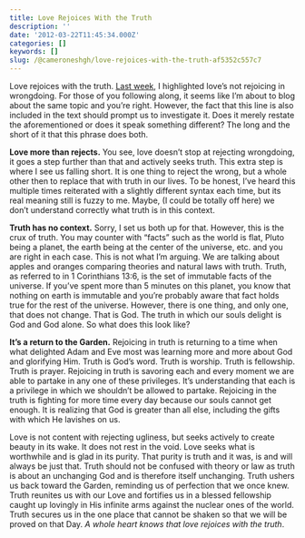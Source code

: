 ```yaml
---
title: Love Rejoices With the Truth
description: ''
date: '2012-03-22T11:45:34.000Z'
categories: []
keywords: []
slug: /@cameroneshgh/love-rejoices-with-the-truth-af5352c557c7
---
```


Love rejoices with the truth. [Last week](http://wp.me/p1iTRz-gl), I highlighted love’s not rejoicing in wrongdoing. For those of you following along, it seems like I’m about to blog about the same topic and you’re right. However, the fact that this line is also included in the text should prompt us to investigate it. Does it merely restate the aforementioned or does it speak something different? The long and the short of it that this phrase does both.

**Love more than rejects.** You see, love doesn’t stop at rejecting wrongdoing, it goes a step further than that and actively seeks truth. This extra step is where I see us falling short. It is one thing to reject the wrong, but a whole other then to replace that with truth in our lives. To be honest, I’ve heard this multiple times reiterated with a slightly different syntax each time, but its real meaning still is fuzzy to me. Maybe, (I could be totally off here) we don’t understand correctly what truth is in this context.

**Truth has no context.** Sorry, I set us both up for that. However, this is the crux of truth. You may counter with “facts” such as the world is flat, Pluto being a planet, the earth being at the center of the universe, etc. and you are right in each case. This is not what I’m arguing. We are talking about apples and oranges comparing theories and natural laws with truth. Truth, as referred to in 1 Corinthians 13:6, is the set of immutable facts of the universe. If you’ve spent more than 5 minutes on this planet, you know that nothing on earth is immutable and you’re probably aware that fact holds true for the rest of the universe. However, there is one thing, and only one, that does not change. That is God. The truth in which our souls delight is God and God alone. So what does this look like?

**It’s a return to the Garden.** Rejoicing in truth is returning to a time when what delighted Adam and Eve most was learning more and more about God and glorifying Him. Truth is God’s word. Truth is worship. Truth is fellowship. Truth is prayer. Rejoicing in truth is savoring each and every moment we are able to partake in any one of these privileges. It’s understanding that each is a privilege in which we shouldn’t be allowed to partake. Rejoicing in the truth is fighting for more time every day because our souls cannot get enough. It is realizing that God is greater than all else, including the gifts with which He lavishes on us.

Love is not content with rejecting ugliness, but seeks actively to create beauty in its wake. It does not rest in the void. Love seeks what is worthwhile and is glad in its purity. That purity is truth and it was, is and will always be just that. Truth should not be confused with theory or law as truth is about an unchanging God and is therefore itself unchanging. Truth ushers us back toward the Garden, reminding us of perfection that we once knew. Truth reunites us with our Love and fortifies us in a blessed fellowship caught up lovingly in His infinite arms against the nuclear ones of the world. Truth secures us in the one place that cannot be shaken so that we will be proved on that Day. _A whole heart knows that love rejoices with the truth_.